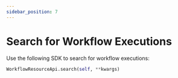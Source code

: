 ```yaml
---
sidebar_position: 7
---
```


# Search for Workflow Executions

Use the following SDK to search for workflow executions:

```python
WorkflowResourceApi.search(self, **kwargs)
```
